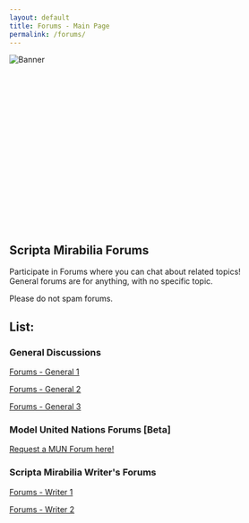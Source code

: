 ```yaml
---
layout: default
title: Forums - Main Page
permalink: /forums/
---
```


<img src="https://scriptorite.github.io/SMFBannerV2.png" alt="Banner" class="center" style="min-height: 32vw; height: auto; object-fit: contain;">

## Scripta Mirabilia Forums

Participate in Forums where you can chat about related topics! \
General forums are for anything, with no specific topic.

Please do not spam forums.

## List:

### General Discussions

[Forums - General 1](https://scriptorite.github.io/forums/general1)

[Forums - General 2](https://scriptorite.github.io/forums/general2)

[Forums - General 3](https://scriptorite.github.io/forums/general3)

### Model United Nations Forums [Beta]

[Request a MUN Forum here!](https://scriptorite.github.io/request/)

### Scripta Mirabilia Writer's Forums

[Forums - Writer 1](https://scriptorite.github.io/forums/writer1)

[Forums - Writer 2](https://scriptorite.github.io/forums/writer2)
